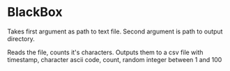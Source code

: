 # BlackBox
Takes first argument as path to text file.
Second argument is path to output directory.
 
Reads the file, counts it's characters. Outputs them to a csv file with timestamp, character ascii code, count, random integer between 1 and 100